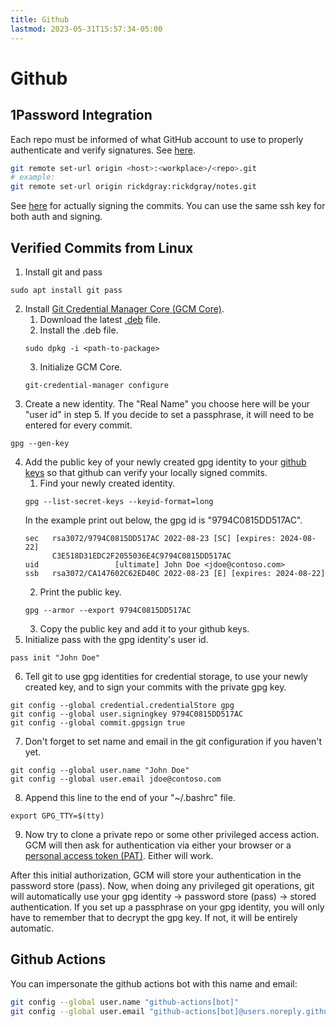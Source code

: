 ```yaml
---
title: Github
lastmod: 2023-05-31T15:57:34-05:00
---
```

# Github
## 1Password Integration
Each repo must be informed of what GitHub account to use to properly authenticate and verify signatures. See [here](https://developer.1password.com/docs/ssh/agent/advanced/#use-multiple-github-accounts).
```bash
git remote set-url origin <host>:<workplace>/<repo>.git
# example:
git remote set-url origin rickdgray:rickdgray/notes.git
```
See [here](https://developer.1password.com/docs/ssh/git-commit-signing) for actually signing the commits. You can use the same ssh key for both auth and signing.
## Verified Commits from Linux
1. Install git and pass
```
sudo apt install git pass
```
2. Install [Git Credential Manager Core (GCM Core)](https://docs.github.com/en/get-started/getting-started-with-git/caching-your-github-credentials-in-git?platform=linux).
   1. Download the latest [.deb](https://github.com/microsoft/Git-Credential-Manager-Core/releases/latest) file.
   2. Install the .deb file.
   ```
   sudo dpkg -i <path-to-package>
   ```
   3. Initialize GCM Core.
   ```
   git-credential-manager configure
   ```
3. Create a new identity. The "Real Name" you choose here will be your "user id" in step 5. If you decide to set a passphrase, it will need to be entered for every commit.
```
gpg --gen-key
```
4. Add the public key of your newly created gpg identity to your [github keys](https://github.com/settings/keys) so that github can verify your locally signed commits.
   1. Find your newly created identity.
   ```
   gpg --list-secret-keys --keyid-format=long
   ```
      In the example print out below, the gpg id is "9794C0815DD517AC".
   ```
   sec   rsa3072/9794C0815DD517AC 2022-08-23 [SC] [expires: 2024-08-22]
         C3E518D31EDC2F2055036E4C9794C0815DD517AC
   uid                 [ultimate] John Doe <jdoe@contoso.com>
   ssb   rsa3072/CA147602C62ED40C 2022-08-23 [E] [expires: 2024-08-22]
   ```
   2. Print the public key.
   ```
   gpg --armor --export 9794C0815DD517AC
   ```
   3. Copy the public key and add it to your github keys.
5. Initialize pass with the gpg identity's user id.
```
pass init "John Doe"
```
6. Tell git to use gpg identities for credential storage, to use your newly created key, and to sign your commits with the private gpg key.
```
git config --global credential.credentialStore gpg
git config --global user.signingkey 9794C0815DD517AC
git config --global commit.gpgsign true
```
7. Don't forget to set name and email in the git configuration if you haven't yet.
```
git config --global user.name "John Doe"
git config --global user.email jdoe@contoso.com
```
8. Append this line to the end of your "~/.bashrc" file.
```
export GPG_TTY=$(tty)
```
9. Now try to clone a private repo or some other privileged access action. GCM will then ask for authentication via either your browser or a [personal access token (PAT)](https://docs.github.com/en/github/authenticating-to-github/keeping-your-account-and-data-secure/creating-a-personal-access-token). Either will work.

After this initial authorization, GCM will store your authentication in the password store (pass). Now, when doing any privileged git operations, git will automatically use your gpg identity -> password store (pass) -> stored authentication. If you set up a passphrase on your gpg identity, you will only have to remember that to decrypt the gpg key. If not, it will be entirely automatic.
## Github Actions
You can impersonate the github actions bot with this name and email:
```bash
git config --global user.name "github-actions[bot]"
git config --global user.email "github-actions[bot]@users.noreply.github.com"
```